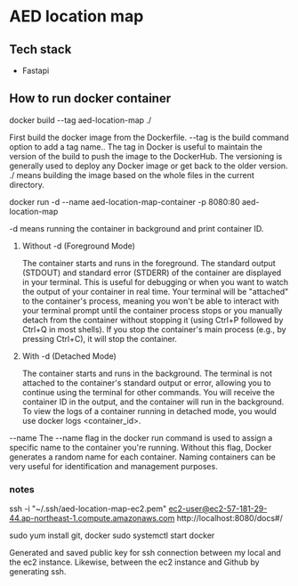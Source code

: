 # AED location map

## Tech stack
- Fastapi




## How to run docker container

docker build --tag aed-location-map ./


First build the docker image from the Dockerfile.
--tag is the build command option to add a tag name.. The tag in Docker is useful to maintain the version of the build to push the image to the DockerHub. The versioning is generally used to deploy any Docker image or get back to the older version.
./ means building the image based on the whole files in the current directory.



docker run -d --name aed-location-map-container -p 8080:80 aed-location-map

-d means running the container in background and print container ID.
1. Without -d (Foreground Mode)

    The container starts and runs in the foreground.
    The standard output (STDOUT) and standard error (STDERR) of the container are displayed in your terminal. This is useful for debugging or when you want to watch the output of your container in real time.
    Your terminal will be "attached" to the container's process, meaning you won't be able to interact with your terminal prompt until the container process stops or you manually detach from the container without stopping it (using Ctrl+P followed by Ctrl+Q in most shells).
    If you stop the container's main process (e.g., by pressing Ctrl+C), it will stop the container.

2. With -d (Detached Mode)

    The container starts and runs in the background.
    The terminal is not attached to the container's standard output or error, allowing you to continue using the terminal for other commands.
    You will receive the container ID in the output, and the container will run in the background.
    To view the logs of a container running in detached mode, you would use docker logs <container_id>.

--name
The --name flag in the docker run command is used to assign a specific name to the container you're running. Without this flag, Docker generates a random name for each container. Naming containers can be very useful for identification and management purposes.

### notes
ssh -i "~/.ssh/aed-location-map-ec2.pem" ec2-user@ec2-57-181-29-44.ap-northeast-1.compute.amazonaws.com
http://localhost:8080/docs#/

sudo yum install git, docker
sudo systemctl start docker

Generated and saved public key for ssh connection between my local and the ec2 instance.
Likewise, between the ec2 instance and Github by generating ssh.

